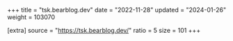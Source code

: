 +++
title = "tsk.bearblog.dev"
date = "2022-11-28"
updated = "2024-01-26"
weight = 103070

[extra]
source = "https://tsk.bearblog.dev/"
ratio = 5
size = 101
+++
